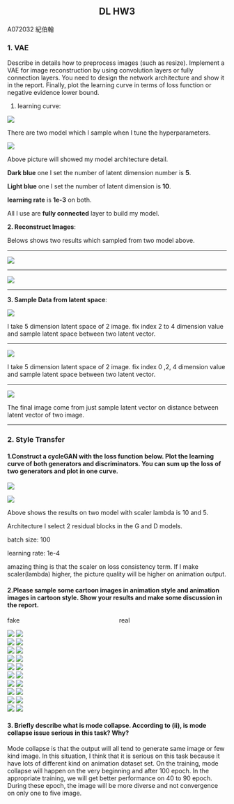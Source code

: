 ## <center> DL HW3 </center>

A072032 紀伯翰

### 1. **VAE** 
Describe  in  details  how  to  preprocess  images  (such  as  resize).   Implement  a  VAE for image reconstruction by using convolution layers or fully connection layers.  You need to design the network architecture and show it in the report.  Finally, plot the learning curve in terms of loss function or negative evidence lower bound. 

1. learning curve:

<img src=./picture/record1.png></img>

There are two model which I sample when I tune the hyperparameters.<br>

<img src=./picture/Arctitecture.png></img>

Above picture will showed my model architecture detail.

**Dark blue** one I set the number of latent dimension number is **5**.

**Light blue** one I set the number of latent dimension is **10**.

**learning rate** is **1e-3** on both.

All I use are **fully connected** layer to build my model. 

**2. Reconstruct Images**:

Belows shows two results which sampled from two model above.

---------------------------------

<img src=./picture/result_1.png></img>

---------------------------------

<img src=./picture/result_2.png></img>

---------------------------------

**3. Sample Data from latent space**:

<img src=./picture/record2.png></img>

I take 5 dimension latent space of  2 image. fix index 2 to 4 dimension value and sample latent space between two latent vector.

------------------------------------------

<img src=./picture/record3.png></img>

I take 5 dimension latent space of  2 image. fix index 0 ,2, 4 dimension value and sample latent space between two latent vector.

-----------------------------------------

<img src=./picture/record4.png></img>

The final image come from just sample latent vector on distance between latent vector of two image.

--------------------------------------------
### 2.  **Style Transfer**

#### 1.Construct a cycleGAN with the loss function below. Plot the learning curve of both generators and discriminators. You can sum up the loss of two generators and plot in one curve.

<img src=./picture/record6.png></img>

<img src=./picture/record5.png></img>

Above shows the results on two model with scaler lambda is 10 and 5.

Architecture I select 2 residual blocks in the G and D models.

batch size: 100

learning rate: 1e-4

amazing thing is that the scaler on loss consistency term. If I make scaler(lambda) higher, the picture quality will be higher  on animation output. 

#### 2.Please sample some cartoon images in animation style and animation images in cartoon style. Show your results and make some discussion in the report.
 
fake &nbsp; &nbsp; &nbsp; &nbsp; &nbsp; &nbsp; &nbsp; &nbsp;  &nbsp; &nbsp; &nbsp; &nbsp; &nbsp; &nbsp; &nbsp; &nbsp; &nbsp; &nbsp; &nbsp; &nbsp; &nbsp; &nbsp; &nbsp; &nbsp; &nbsp; &nbsp; &nbsp; &nbsp; &nbsp;real <br>

<img src=./picture/output/animation/fake0001.png>
<img src=./picture/output/animation/real0001.png></img><br>
<img src=./picture/output/cartoon/fake0001.png>
<img src=./picture/output/cartoon/real0001.png>
</img><br>

<img src=./picture/output/animation/fake0002.png>
<img src=./picture/output/animation/real0002.png></img><br>
<img src=./picture/output/cartoon/fake0002.png>
<img src=./picture/output/cartoon/real0002.png></img><br>

<img src=./picture/output/animation/fake0003.png>
<img src=./picture/output/animation/real0003.png>
</img><br>
<img src=./picture/output/cartoon/fake0003.png>
<img src=./picture/output/cartoon/real0003.png></img><br>

<img src=./picture/output/animation/fake0004.png>
<img src=./picture/output/animation/real0004.png></img><br>
<img src=./picture/output/cartoon/fake0004.png>
<img src=./picture/output/cartoon/real0004.png></img><br>

<img src=./picture/output/animation/fake0005.png>
<img src=./picture/output/animation/real0005.png></img><br>
<img src=./picture/output/cartoon/fake0005.png>
<img src=./picture/output/cartoon/real0005.png></img><br>

#### 3. Briefly describe what is mode collapse. According to (ii), is mode collapse issue serious in this task? Why?
Mode collapse is that the output will all tend to generate same image or few kind image.
In this situation, I think that it is serious on this task because it have lots of different kind  on animation dataset set. On the training, mode collapse will happen on the very beginning and after 100 epoch. In the appropriate training, we will get better performance on 40 to 90 epoch. During these epoch, the image will be more diverse and not convergence on only one to five image. 






























































